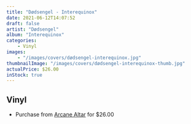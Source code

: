 ```yaml
---
title: "Dødsengel - Interequinox"
date: 2021-06-12T14:07:52
draft: false
artist: "Dødsengel"
album: "Interequinox"
categories:
    - Vinyl
images:
    - "/images/covers/dødsengel-interequinox.jpg"
thumbnailImage: "/images/covers/dødsengel-interequinox-thumb.jpg"
actualPrice: $26.00
inStock: true
---
```


## Vinyl
* Purchase from [Arcane Altar](https://arcanealtar.bigcartel.com/product/ddsengel-interequinox-2xlp) for $26.00
